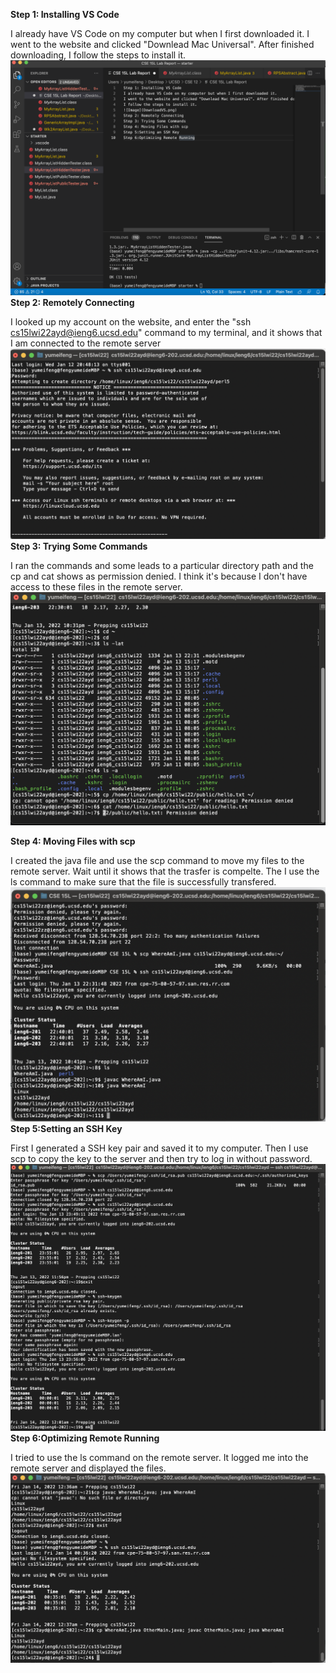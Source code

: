 **Step 1: Installing VS Code**

I already have VS Code on my computer but when I first downloaded it. 
I went to the website and clicked "Downlead Mac Universal". After finished downloading,
I follow the steps to install it. 
![Image](DownloadVS.png)
**Step 2: Remotely Connecting**

I looked up my account on the website, and enter the "ssh cs15lwi22ayd@ieng6.ucsd.edu" command to my terminal, and it shows that I am connected to the remote server
![Image](RemoteConnection.png)
**Step 3: Trying Some Commands**

I ran the commands and some leads to a particular directory path and the cp and cat shows as permission denied. I think it's because I don't have access to these files in the remote server. 
![Image](TryCommands.png)

**Step 4: Moving Files with scp**

I created the java file and use the scp command to move my files to the remote server. Wait until it shows that the trasfer is compelte. The I use the ls command to make sure that the file is successfully transfered. 
![Image](RunCommands.png)
**Step 5:Setting an SSH Key**

First I generated a SSH key pair and saved it to my computer. Then I use scp to copy the key to the server and then try to log in without password.  
![Image](ssh-keys.png)
**Step 6:Optimizing Remote Running**

I tried to use the ls command on the remote server. It logged me into the remote server and displayed the files. 
![Image](Optimized.png)
